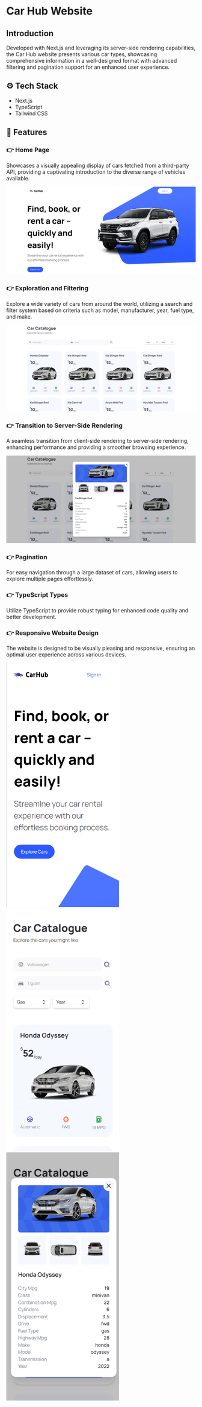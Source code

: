 # Car Hub Website

## Introduction

Developed with Next.js and leveraging its server-side rendering capabilities, the Car Hub website presents various car types, showcasing comprehensive information in a well-designed format with advanced filtering and pagination support for an enhanced user experience.

## ⚙️ Tech Stack

- Next.js
- TypeScript
- Tailwind CSS

## 🔋 Features

### 👉 Home Page

Showcases a visually appealing display of cars fetched from a third-party API, providing a captivating introduction to the diverse range of vehicles available.

![Home](./assets/homePage.png)

### 👉 Exploration and Filtering

Explore a wide variety of cars from around the world, utilizing a search and filter system based on criteria such as model, manufacturer, year, fuel type, and make.

![Explore](./assets/explore.png)

### 👉 Transition to Server-Side Rendering

A seamless transition from client-side rendering to server-side rendering, enhancing performance and providing a smoother browsing experience.

![View more](./assets/carDetails.png)

### 👉 Pagination

For easy navigation through a large dataset of cars, allowing users to explore multiple pages effortlessly.

### 👉 TypeScript Types

Utilize TypeScript to provide robust typing for enhanced code quality and better development.

### 👉 Responsive Website Design

The website is designed to be visually pleasing and responsive, ensuring an optimal user experience across various devices.

<img src="./assets/responsive1.png" alt="Responsive" width="300">
<img src="./assets/responsive2.png" alt="Responsive" width="300">
<img src="./assets/responsive3.png" alt="Responsive" width="300">
